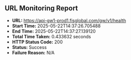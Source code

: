## URL Monitoring Report

- **URL:** https://api-gw1-prod1.fisglobal.com/gw/v1/health
- **Start Time:** 2025-05-22T14:37:26.705488
- **End Time:** 2025-05-22T14:37:27.139120
- **Total Time Taken:** 0.433632 seconds
- **HTTP Status Code:** 200
- **Status:** Success
- **Failure Reason:** N/A
